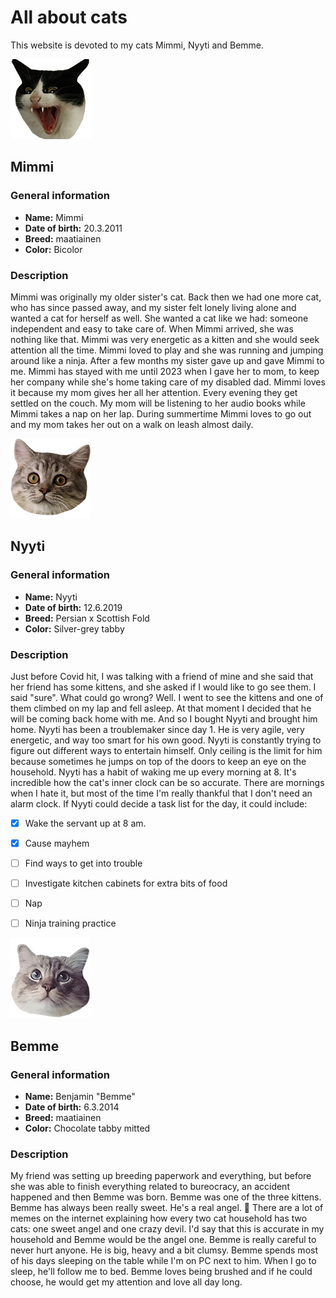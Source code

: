 # All about cats
This website is devoted to my cats Mimmi, Nyyti and Bemme.




![Mimmi the cat](/pictures/mimmi2.png)

## Mimmi

### General information

- **Name:** Mimmi
- **Date of birth:** 20.3.2011
- **Breed:** maatiainen
- **Color:** Bicolor

### Description

Mimmi was originally my older sister's cat. Back then we had one more cat, who has since passed away, and my sister felt lonely living alone and wanted a cat for herself as well. She wanted a cat like we had: someone independent and easy to take care of. When Mimmi arrived, she was nothing like that. Mimmi was very energetic as a kitten and she would seek attention all the time. Mimmi loved to play and she was running and jumping around like a ninja. After a few months my sister gave up and gave Mimmi to me. Mimmi has stayed with me until 2023 when I gave her to mom, to keep her company while she's home taking care of my disabled dad. Mimmi loves it because my mom gives her all her attention. Every evening they get settled on the couch. My mom will be listening to her audio books while Mimmi takes a nap on her lap. During summertime Mimmi loves to go out and my mom takes her out on a walk on leash almost daily. 






![Nyyti the cat](/pictures/nyyti1.png)

## Nyyti

### General information

- **Name:** Nyyti
- **Date of birth:** 12.6.2019
- **Breed:** Persian x Scottish Fold
- **Color:** Silver-grey tabby

### Description

Just before Covid hit, I was talking with a friend of mine and she said that her friend has some kittens, and she asked if I would like to go see them. I said "sure". What could go wrong? Well. I went to see the kittens and one of them climbed on my lap and fell asleep. At that moment I decided that he will be coming back home with me. And so I bought Nyyti and brought him home. Nyyti has been a troublemaker since day 1. He is very agile, very energetic, and way too smart for his own good. Nyyti is constantly trying to figure out different ways to entertain himself. Only ceiling is the limit for him because sometimes he jumps on top of the doors to keep an eye on the household. Nyyti has a habit of waking me up every morning at 8. It's incredible how the cat's inner clock can be so accurate. There are mornings when I hate it, but most of the time I'm really thankful that I don't need an alarm clock. If Nyyti could decide a task list for the day, it could include:
- [x] Wake the servant up at 8 am.
- [x] Cause mayhem
- [ ] Find ways to get into trouble
- [ ] Investigate kitchen cabinets for extra bits of food
- [ ] Nap
- [ ] Ninja training practice






![Bemme the cat](/pictures/bemme_lookup.png)

## Bemme

### General information

- **Name:** Benjamin "Bemme"
- **Date of birth:** 6.3.2014
- **Breed:** maatiainen
- **Color:** Chocolate tabby mitted

### Description

My friend was setting up breeding paperwork and everything, but before she was able to finish everything related to bureocracy, an accident happened and then Bemme was born. Bemme was one of the three kittens. Bemme has always been really sweet. He's a real angel. :smiling_face_with_three_hearts: There are a lot of memes on the internet explaining how every two cat household has two cats: one sweet angel and one crazy devil. I'd say that this is accurate in my household and Bemme would be the angel one. Bemme is really careful to never hurt anyone. He is big, heavy and a bit clumsy. Bemme spends most of his days sleeping on the table while I'm on PC next to him. When I go to sleep, he'll follow me to bed. Bemme loves being brushed and if he could choose, he would get my attention and love all day long.
